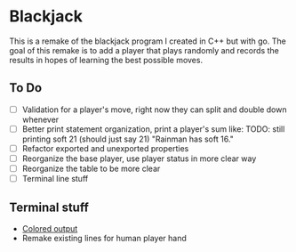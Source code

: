 # Blackjack

This is a remake of the blackjack program I created in C++ but with go.
The goal of this remake is to add a player that plays randomly and records the
results in hopes of learning the best possible moves.

## To Do

- [ ] Validation for a player's move, right now they can split and double down whenever
- [ ] Better print statement organization, print a player's sum like: TODO: still printing soft 21 (should just say 21) "Rainman has soft 16."
- [ ] Refactor exported and unexported properties
- [ ] Reorganize the base player, use player status in more clear way
- [ ] Reorganize the table to be more clear
- [ ] Terminal line stuff

## Terminal stuff

- [Colored output](https://medium.com/@inhereat/terminal-color-rendering-tool-library-support-8-16-colors-256-colors-by-golang-a68fb8deee86)
- Remake existing lines for human player hand
